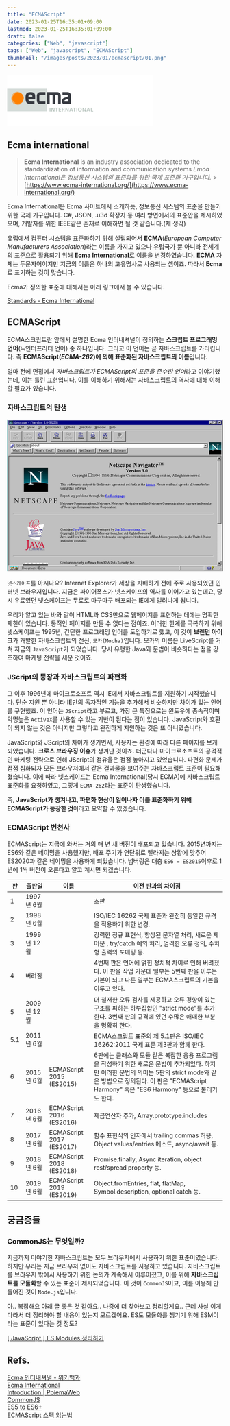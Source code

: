 ```yaml
---
title: "ECMAScript"
date: 2023-01-25T16:35:01+09:00
lastmod: 2023-01-25T16:35:01+09:00
draft: false
categories: ["Web", "javascript"]
tags: ["Web", "javascript", "ECMAScript"]
thumbnail: "/images/posts/2023/01/ecmascript/01.png"
---
```


![untitled](/images/posts/2023/01/ecmascript/01.png)

## Ecma international

> **Ecma International** is an industry association dedicated to the standardization of information and communication systems
> _Emca International은 정보통신 시스템의 표준화를 위한 국제 표준화 기구입니다._ > [https://www.ecma-international.org/](https://www.ecma-international.org/)

Ecma International은 Ecma 사이트에서 소개하듯, 정보통신 시스템의 표준을 만들기 위한 국제 기구입니다. C#, JSON, .u3d 확장자 등 여러 방면에서의 표준안을 제시하였으며, 개발자를 위한 IEEE같은 존재로 이해하면 될 것 같습니다.(제 생각)

유럽에서 컴퓨터 시스템을 표준화하기 위해 설립되어서 **ECMA**(_European Computer Manufacturers Association_)라는 이름을 가지고 있으나 유럽국가 뿐 아니라 전세계의 표준으로 활용되기 위해 **Ecma International**로 이름을 변경하였습니다. **ECMA** 자체는 두문자어이지만 지금의 이름은 하나의 고유명사로 사용되는 셈이죠. 따라서 **Ecma**로 표기하는 것이 맞습니다.

Ecma가 정의한 표준에 대해서는 아래 링크에서 볼 수 있습니다.

[Standards - Ecma International](https://www.ecma-international.org/publications-and-standards/standards/)

## ECMAScript

ECMA스크립트란 앞에서 설명한 Ecma 인터내셔널이 정의하는 **스크립트 프로그래밍 언어**(≒인터프리터 언어) 중 하나입니다. 그리고 이 언어는 곧 자바스크립트를 가리킵니다. 즉 **ECMAScript(_ECMA-262_)에 의해 표준화된 자바스크립트의 이름**입니다.

얼마 전에 면접에서 *자바스크립트가 ECMAScript의 표준을 준수한 언어*라고 이야기했는데, 이는 틀린 표현입니다. 이를 이해하기 위해서는 자바스크립트의 역사에 대해 이해할 필요가 있습니다.

### 자바스크립트의 탄생

![untitled](/images/posts/2023/01/ecmascript/02.png)

`넷스케이프`를 아시나요? Internet Explorer가 세상을 지배하기 전에 주로 사용되었던 인터넷 브라우저입니다. 지금은 파이어폭스가 넷스케이프의 역사를 이어가고 있는데요, 당시 유료였던 넷스케이프는 무료로 마구마구 배포되는 IE에게 밀려나게 됩니다.

우리가 알고 있는 바와 같이 HTML과 CSS만으로 웹페이지를 표현하는 데에는 명확한 제한이 있습니다. 동적인 페이지를 만들 수 없다는 점이죠. 이러한 한계를 극복하기 위해 넷스케이프는 1995년, 간단한 프로그래밍 언어를 도입하기로 했고, 이 것이 **브렌던 아이크**가 개발한 자바스크립트의 전신, `모카(Mocha)`입니다. 모카의 이름은 LiveScript를 거쳐 지금의 `JavaScript`가 되었습니다. 당시 유행한 Java와 문법이 비슷하다는 점을 강조하여 마케팅 전략을 세운 것이죠.

### JScript의 등장과 자바스크립트의 파편화

그 이후 1996년에 마이크로소프트 역시 IE에서 자바스크립트를 지원하기 시작했습니다. 단순 지원 뿐 아니라 IE만의 독자적인 기능을 추가해서 비슷하지만 차이가 있는 언어를 구현했죠. 이 언어는 `JScript`라고 부르고, 가장 큰 특징으로는 윈도우에 종속적이며 악명높은 `ActiveX`를 사용할 수 있는 기반이 된다는 점이 있습니다. JavaScript와 호환이 되지 않는 것은 아니지만 그렇다고 완전하게 지원하는 것은 또 아니였습니다.

JavaScript와 JScript의 차이가 생기면서, 사용자는 환경에 따라 다른 페이지를 보게 되었습니다. **크로스 브라우징 이슈**가 생겨난 것이죠. 더군다나 마이크로소프트의 공격적인 마케팅 전략으로 인해 JScript의 점유율은 점점 높아지고 있었습니다. 파편화 문제가 점점 심화되자 모든 브라우저에서 같은 결과물을 보여주는 자바스크립트 표준이 필요해졌습니다. 이에 따라 넷스케이프는 Ecma International(당시 ECMA)에 자바스크립트 표준화를 요청하였고, 그렇게 `ECMA-262`라는 표준이 탄생했습니다.

즉, **JavaScript가 생겨나고, 파편화 현상이 일어나자 이를 표준화하기 위해 ECMAScript가 등장한 것**이라고 요약할 수 있겠습니다.

### ECMAScript 변천사

ECMAScript는 지금에 와서는 거의 매 년 새 버전이 배포되고 있습니다. 2015년까지는 ES6와 같은 네이밍을 사용했지만, 배포 주기가 연단위로 빨라지는 상황에 맞추어 ES2020과 같은 네이밍을 사용하게 되었습니다. 넘버링은 대충 `ES6 = ES2015`이후로 1년에 1씩 버전이 오른다고 알고 계시면 되겠습니다.

| 판  | 출판일      | 이름                     | 이전 판과의 차이점                                                                                                                                                                                                                      |
| --- | ----------- | ------------------------ | --------------------------------------------------------------------------------------------------------------------------------------------------------------------------------------------------------------------------------------- |
| 1   | 1997년 6월  |                          | 초판                                                                                                                                                                                                                                    |
| 2   | 1998년 6월  |                          | ISO/IEC 16262 국제 표준과 완전히 동일한 규격을 적용하기 위한 변경.                                                                                                                                                                      |
| 3   | 1999년 12월 |                          | 강력한 정규 표현식, 향상된 문자열 처리, 새로운 제어문 , try/catch 예외 처리, 엄격한 오류 정의, 수치형 출력의 포매팅 등.                                                                                                                 |
| 4   | 버려짐      |                          | 4번째 판은 언어에 얽힌 정치적 차이로 인해 버려졌다. 이 판을 작업 가운데 일부는 5번째 판을 이루는 기본이 되고 다른 일부는 ECMA스크립트의 기본을 이루고 있다.                                                                             |
| 5   | 2009년 12월 |                          | 더 철저한 오류 검사를 제공하고 오류 경향이 있는 구조를 피하는 하부집합인 "strict mode"를 추가한다. 3번째 판의 규격에 있던 수많은 애매한 부분을 명확히 한다.                                                                             |
| 5.1 | 2011년 6월  |                          | ECMA스크립트 표준의 제 5.1판은 ISO/IEC 16262:2011 국제 표준 제3판과 함께 한다.                                                                                                                                                          |
| 6   | 2015년 6월  | ECMAScript 2015 (ES2015) | 6판에는 클래스와 모듈 같은 복잡한 응용 프로그램을 작성하기 위한 새로운 문법이 추가되었다. 하지만 이러한 문법의 의미는 5판의 strict mode와 같은 방법으로 정의된다. 이 판은 "ECMAScript Harmony" 혹은 "ES6 Harmony" 등으로 불리기도 한다. |
| 7   | 2016년 6월  | ECMAScript 2016 (ES2016) | 제곱연산자 추가, Array.prototype.includes                                                                                                                                                                                               |
| 8   | 2017년 6월  | ECMAScript 2017 (ES2017) | 함수 표현식의 인자에서 trailing commas 허용, Object values/entries 메소드, async/await 등.                                                                                                                                              |
| 9   | 2018년 6월  | ECMAScript 2018 (ES2018) | Promise.finally, Async iteration, object rest/spread property 등.                                                                                                                                                                       |
| 10  | 2019년 6월  | ECMAScript 2019 (ES2019) | Object.fromEntries, flat, flatMap, Symbol.description, optional catch 등.                                                                                                                                                               |

## 궁금증들

### CommonJS는 무엇일까?

지금까지 이야기한 자바스크립트는 모두 브라우저에서 사용하기 위한 표준이였습니다. 하지만 우리는 지금 브라우저 없이도 자바스크립트를 사용하고 있습니다. 자바스크립트를 브라우저 밖에서 사용하기 위한 논의가 계속해서 이루어졌고, 이를 위해 **자바스크립트를 모듈화**할 수 있는 표준이 제시되었습니다. 이 것이 `CommonJS`이고, 이를 이용해 만들어진 것이 `Node.js`입니다.

아.. 복잡해요 아래 글 좋은 것 같아요.. 나중에 더 찾아보고 정리할게요.. 근데 사실 이게 다라서 더 정리해야 할 내용이 있는지 모르겠어요. ES도 모듈화를 챙기기 위해 ESM이라는 표준이 있다는 것 정도?

[[ JavaScript ] ES Modules 정리하기](https://velog.io/@jjunyjjuny/ES-Modules-%EC%A0%95%EB%A6%AC%ED%95%98%EA%B8%B0)

## Refs.

[Ecma 인터내셔널 - 위키백과](https://ko.wikipedia.org/wiki/Ecma_%EC%9D%B8%ED%84%B0%EB%82%B4%EC%85%94%EB%84%90)  
[Ecma International](https://www.ecma-international.org/)  
[Introduction | PoiemaWeb](https://poiemaweb.com/js-introduction)  
[CommonJS](https://velog.io/@leobit/CommonJS)  
[ES5 to ES6+](https://ui.toast.com/fe-guide/ko_ES5-TO-ES6)  
[ECMAScript 스펙 읽는법](https://www.howdy-mj.me/javascript/how-to-read-ecmascript)
